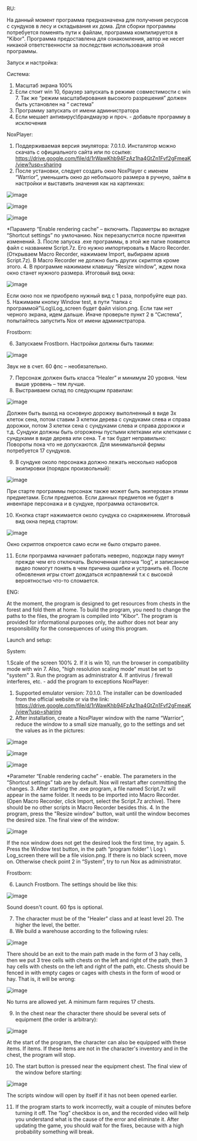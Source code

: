 RU:

На данный момент программа предназначена для получения ресурсов с сундуков в лесу и складывания их дома. Для сборки программы потребуется поменять пути к файлам, программа компилируется в "Kibor". Программа предоставлена для ознакомления, автор не несет никакой ответственности за последствия использования этой программы.

Запуск и настройка:

Система:
1.	Масштаб экрана 100%
2.	Если стоит win 10, браузер запускать в режиме совместимости с win 7. Так же “режим масштабирования высокого разрешения” должен быть установлен на “ система”
3.	Программу запускать от имени администратора
4.	Если мешает антивирус\брандмауэр и проч. - добавьте программу в исключения


NoxPlayer:
1. Поддерживаемая версия эмулятора: 7.0.1.0. Инсталятор можно скачать с официального сайта или по ссылке: https://drive.google.com/file/d/1rWawKhb94FzAz1ha4GtZn1Fvf2gFmeaK/view?usp=sharing
2. После установки, следует создать окно NoxPlayer с именем “Warrior”,  уменьшить окно до небольшого размера в ручную, зайти в настройки и выставить значения как на картинках:
 
 ![image](https://user-images.githubusercontent.com/82238236/130220428-147f7e9d-a1a6-4ba1-8487-bd2b1358908c.png)
 
 ![image](https://user-images.githubusercontent.com/82238236/130220441-48fbb540-1ced-45dd-98ed-2c3498927853.png)
 
 ![image](https://user-images.githubusercontent.com/82238236/130220452-4c4205a3-68f9-4b9e-918a-aa9ed8f07ec1.png)

*Параметр “Enable rendering cache” – включить. Параметры во вкладке “Shortcut settings” по умлочанию. Nox перезапустится после принятия изменений.
3. После запуска .exe программы, в этой же папке появится файл с названием Script.7z. Его нужно импортировать в Macro Recorder. (Открываем Macro Recorder, нажимаем Import, выбираем архив Script.7z). В Macro Recorder не должно быть других скриптов кроме этого.
4. В программе нажимаем клавишу “Resize window”, ждем пока окно станет нужного размера. Итоговый вид окна:

 ![image](https://user-images.githubusercontent.com/82238236/130220467-5e625cdd-7100-4df1-8c53-8e2f81875efb.png)

Если окно nox не приобрело нужный вид с 1 раза, попробуйте еще раз.
5. Нажимаем кнопку Window test, в пути “папка с программой”\Log\Log_screen будет файл vision.png. Если там нет черного экрана, идем дальше. Иначе проверьте пункт 2 в “Система”, попытайтесь запустить Nox от имени администратора. 

Frostborn:

6. Запускаем Frostborn. Настройки должны быть такими:
 
 ![image](https://user-images.githubusercontent.com/82238236/130220508-18af8e3f-4818-4795-a150-c34e340619e2.png)
 
Звук не в счет. 60 фпс – необязательно.

7. Персонаж должен быть класса “Healer” и минимум 20 уровня. Чем выше уровень – тем лучше.
9. Выстраиваем склад по следующим правилам:

![image](https://user-images.githubusercontent.com/82238236/130220536-33e4e152-c6af-49a3-86a2-7f0e4ec7a620.png)
 
Должен быть выход на основную дорожку выполненный в виде 3х клеток сена, потом ставим 3 клетки дерева с сундуками слева и справа дорожки, потом 3 клетки сена  с сундуками слева и справа дорожки и т.д. Сундуки должны быть огорожены пустыми клетками или клетками с сундуками в виде дерева или сена. Т.е так будет неправильно:
 Повороты пока что не допускаются. Для минимальной фермы потребуется 17 сундуков. 
 
9. В сундуке около персонажа должно лежать несколько наборов экипировки (порядок произвольный):

![image](https://user-images.githubusercontent.com/82238236/130220557-2c9438f4-4d56-4003-8ff4-9a0402e1f250.png)
 
При старте программы персонаж также может быть экиперован этими предметами. Если предметов. Если данных предметов не будет в инвентаре персонажа и в сундуке, программа остановится.

10. Кнопка старт нажимается около сундука со снаряжением. Итоговый вид окна перед стартом:

![image](https://user-images.githubusercontent.com/82238236/130220572-61d2ccda-b9f4-443f-a6c7-73a3b116460e.png)
 
Окно скриптов откроется само если не было открыто ранее.

11. Если программа начинает работать неверно, подожди пару минут прежде чем его отключать. Включенная галочка “log”, и записанное видео помогут понять в чем причина ошибки и устранить её. После обновления игры стоит дождаться исправлений т.к с высокой вероятностью что-то сломается.

ENG:

At the moment, the program is designed to get resources from chests in the forest and fold them at home. To build the program, you need to change the paths to the files, the program is compiled into "Kibor". The program is provided for informational purposes only, the author does not bear any responsibility for the consequences of using this program.

Launch and setup:

System:

1.Scale of the screen 100%
2. If it is win 10, run the browser in compatibility mode with win 7. Also, "high resolution scaling mode" must be set to "system"
3. Run the program as administrator
4. If antivirus / firewall interferes, etc. - add the program to exceptions
NoxPlayer:
1. Supported emulator version: 7.0.1.0. The installer can be downloaded from the official website or via the link: https://drive.google.com/file/d/1rWawKhb94FzAz1ha4GtZn1Fvf2gFmeaK/view?usp=sharing
2. After installation, create a NoxPlayer window with the name “Warrior”, reduce the window to a small size manually, go to the settings and set the values as in the pictures:
 
  ![image](https://user-images.githubusercontent.com/82238236/130220744-fb693bb2-81f8-41f8-a929-6b0c4b09a597.png)

  ![image](https://user-images.githubusercontent.com/82238236/130220750-9b012112-a386-4cc6-9e5d-0ab999bff41d.png)

  ![image](https://user-images.githubusercontent.com/82238236/130220764-28075d38-8ff9-4657-a988-e3469904859f.png)

*Parameter “Enable rendering cache” - enable. The parameters in the “Shortcut settings” tab are by default. Nox will restart after committing the changes.
3. After starting the .exe program, a file named Script.7z will appear in the same folder. It needs to be imported into Macro Recorder. (Open Macro Recorder, click Import, select the Script.7z archive). There should be no other scripts in Macro Recorder besides this.
4. In the program, press the "Resize window" button, wait until the window becomes the desired size. The final view of the window:

![image](https://user-images.githubusercontent.com/82238236/130220787-bfc3af5d-e3c0-4723-bb67-a01665266a8a.png)
 
If the nox window does not get the desired look the first time, try again.
5. Press the Window test button, in the path “program folder” \ Log \ Log_screen there will be a file vision.png. If there is no black screen, move on. Otherwise check point 2 in “System”, try to run Nox as administrator.

Frostborn:

6. Launch Frostborn. The settings should be like this:

  ![image](https://user-images.githubusercontent.com/82238236/130220803-91015d41-6902-47a9-a167-59b466e1c654.png)

Sound doesn't count. 60 fps is optional.

7. The character must be of the "Healer" class and at least level 20. The higher the level, the better.
8. We build a warehouse according to the following rules:

![image](https://user-images.githubusercontent.com/82238236/130220849-d30f8f10-e8fb-4e78-bf63-dc7f40dee49e.png)
 
There should be an exit to the main path made in the form of 3 hay cells, then we put 3 tree cells with chests on the left and right of the path, then 3 hay cells with chests on the left and right of the path, etc. Chests should be fenced in with empty cages or cages with chests in the form of wood or hay. That is, it will be wrong:

![image](https://user-images.githubusercontent.com/82238236/130220863-322d2f78-77db-45b2-b78e-56b5d537d8ed.png)
 
No turns are allowed yet. A minimum farm requires 17 chests.

9. In the chest near the character there should be several sets of equipment (the order is arbitrary):

![image](https://user-images.githubusercontent.com/82238236/130220878-73fc4d33-ca33-47c9-a3b9-6222e6846dc7.png)
  
At the start of the program, the character can also be equipped with these items. If items. If these items are not in the character's inventory and in the chest, the program will stop.

10. The start button is pressed near the equipment chest. The final view of the window before starting:

![image](https://user-images.githubusercontent.com/82238236/130220890-cb7dba30-a480-4c2f-9826-e005f09379f0.png)
  
The scripts window will open by itself if it has not been opened earlier.

11. If the program starts to work incorrectly, wait a couple of minutes before turning it off. The “log” checkbox is on, and the recorded video will help you understand what is the cause of the error and eliminate it. After updating the game, you should wait for the fixes, because with a high probability something will break.
